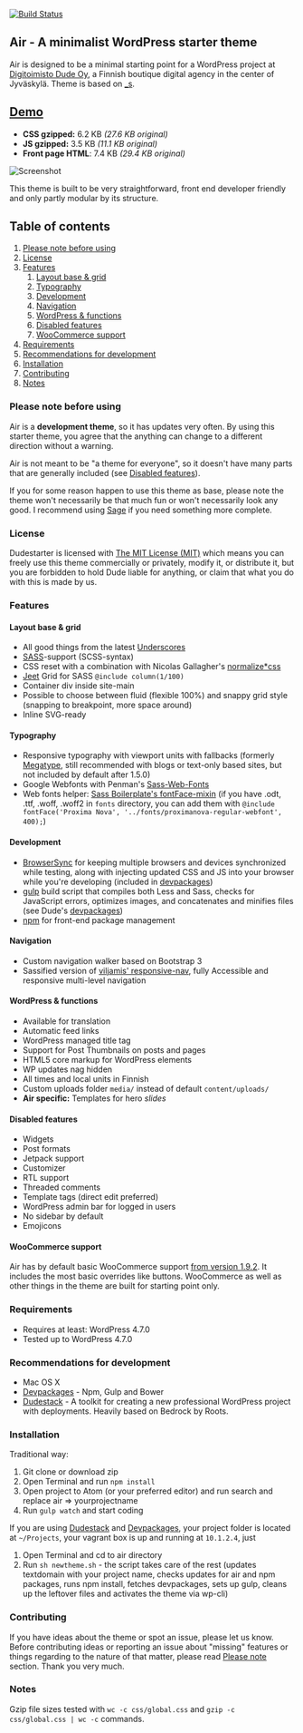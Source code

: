 [![Build Status](https://travis-ci.org/digitoimistodude/air.svg?branch=master)](https://travis-ci.org/digitoimistodude/air)

## Air - A minimalist WordPress starter theme

Air is designed to be a minimal starting point for a WordPress project at [Digitoimisto Dude Oy](https://www.dude.fi), a Finnish boutique digital agency in the center of Jyväskylä. Theme is based on [_s]("https://github.com/automattic/_s").

## [Demo](https://dudetest.xyz/air)

- **CSS gzipped:** 6.2 KB *(27.6 KB original)*
- **JS gzipped:** 3.5 KB *(11.1 KB original)*
- **Front page HTML**: 7.4 KB *(29.4 KB original)*

![](https://dl.dropboxusercontent.com/u/18447700/air-1.5.2.png "Screenshot")

This theme is built to be very straightforward, front end developer friendly and only partly modular by its structure.

## Table of contents

1. [Please note before using](#please-note-before-using)
2. [License](#license)
3. [Features](#features)
    1. [Layout base & grid](#layout-base--grid)
    2. [Typography](#typography)
    3. [Development](#development)
    4. [Navigation](#navigation)
    5. [WordPress & functions](#wordpress--functions)
    6. [Disabled features](#disabled-features)
    7. [WooCommerce support](#woocommerce-support)
4. [Requirements](#requirements)    
5. [Recommendations for development](#recommendations-for-development)
6. [Installation](#installation)
7. [Contributing](#contributing)
8. [Notes](#notes)

### Please note before using

Air is a **development theme**, so it has updates very often. By using this starter theme, you agree that the anything can change to a different direction without a warning.

Air is not meant to be "a theme for everyone", so it doesn't have many parts that are generally included (see [Disabled features](#disabled-features)).

If you for some reason happen to use this theme as base, please note the theme won't necessarily be that much fun or won't necessarily look any good. I recommend using [Sage](https://roots.io/sage/) if you need something more complete.

### License

Dudestarter is licensed with [The MIT License (MIT)](http://choosealicense.com/licenses/mit/) which means you can freely use this theme commercially or privately, modify it, or distribute it, but you are forbidden to hold Dude liable for anything, or claim that what you do with this is made by us.

### Features

#### Layout base & grid

* All good things from the latest [Underscores](https://github.com/Automattic/_s)
* [SASS](http://sass-lang.com/)-support (SCSS-syntax)
* CSS reset with a combination with Nicolas Gallagher's [normalize*css](https://github.com/necolas/normalize.css/)
* [Jeet](https://github.com/mojotech/jeet) Grid for SASS `@include column(1/100)`
* Container div inside site-main
* Possible to choose between fluid (flexible 100%) and snappy grid style (snapping to breakpoint, more space around)
* Inline SVG-ready

#### Typography

* Responsive typography with viewport units with fallbacks (formerly [Megatype](https://github.com/StudioThick/megatype), still recommended with blogs or text-only based sites, but not included by default after 1.5.0)
* Google Webfonts with Penman's [Sass-Web-Fonts](https://github.com/penman/Sass-Web-Fonts)
* Web fonts helper: [Sass Boilerplate's fontFace-mixin](https://github.com/magnetikonline/sassboilerplate/blob/master/fontface.scss) (if you have .odt, .ttf, .woff, .woff2 in `fonts` directory, you can add them with `@include fontFace('Proxima Nova', '../fonts/proximanova-regular-webfont', 400);`)

#### Development

* [BrowserSync](http://www.browsersync.io/) for keeping multiple browsers and devices synchronized while testing, along with injecting updated CSS and JS into your browser while you're developing (included in [devpackages](https://github.com/digitoimistodude/devpackages))
* [gulp](http://gulpjs.com/) build script that compiles both Less and Sass, checks for JavaScript errors, optimizes images, and concatenates and minifies files (see Dude's [devpackages](https://github.com/digitoimistodude/devpackages))
* [npm](https://www.npmjs.com) for front-end package management

#### Navigation

* Custom navigation walker based on Bootstrap 3
* Sassified version of [viljamis' responsive-nav](https://github.com/viljamis/responsive-nav.js), fully Accessible and responsive multi-level navigation

#### WordPress & functions

* Available for translation
* Automatic feed links
* WordPress managed title tag
* Support for Post Thumbnails on posts and pages
* HTML5 core markup for WordPress elements
* WP updates nag hidden
* All times and local units in Finnish
* Custom uploads folder `media/` instead of default `content/uploads/`
* **Air specific:** Templates for hero *slides*

#### Disabled features

* Widgets
* Post formats
* Jetpack support
* Customizer
* RTL support
* Threaded comments
* Template tags (direct edit preferred)
* WordPress admin bar for logged in users
* No sidebar by default
* Emojicons

#### WooCommerce support

Air has by default basic WooCommerce support [from version 1.9.2](https://github.com/digitoimistodude/air/commit/55c539bb9cd2e35fdbfdf4f39a136c542b42b884). It includes the most basic overrides like buttons. WooCommerce as well as other things in the theme are built for starting point only.

### Requirements

* Requires at least: WordPress 4.7.0
* Tested up to WordPress 4.7.0

### Recommendations for development

* Mac OS X
* [Devpackages](https://github.com/digitoimistodude/devpackages) - Npm, Gulp and Bower
* [Dudestack](https://github.com/digitoimistodude/dudestack) - A toolkit for creating a new professional WordPress project with deployments. Heavily based on Bedrock by Roots.

### Installation

Traditional way:

1. Git clone or download zip
2. Open Terminal and run `npm install`
3. Open project to Atom (or your preferred editor) and run search and replace air => yourprojectname
4. Run `gulp watch` and start coding

If you are using [Dudestack](https://github.com/digitoimistodude/dudestack) and [Devpackages](https://github.com/digitoimistodude/devpackages), your project folder is located at `~/Projects`, your vagrant box is up and running at `10.1.2.4`, just

1. Open Terminal and cd to air directory
2. Run `sh newtheme.sh` - the script takes care of the rest (updates textdomain with your project name, checks updates for air and npm packages, runs npm install, fetches devpackages, sets up gulp, cleans up the leftover files and activates the theme via wp-cli)

### Contributing

If you have ideas about the theme or spot an issue, please let us know. Before contributing ideas or reporting an issue about "missing" features or things regarding to the nature of that matter, please read [Please note](#please-note-before-using) section. Thank you very much.

### Notes

Gzip file sizes tested with `wc -c css/global.css` and `gzip -c css/global.css | wc -c` commands.
